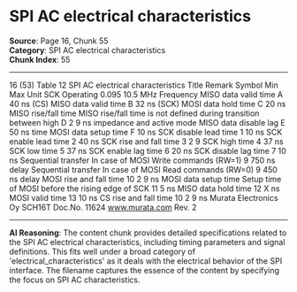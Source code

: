 # SPI AC electrical characteristics

**Source**: Page 16, Chunk 55  
**Category**: SPI AC electrical characteristics  
**Chunk Index**: 55

---

16 (53)
Table 12 SPI AC electrical characteristics
Title Remark Symbol Min Max Unit
SCK Operating 0.095 10.5 MHz
Frequency
MISO data valid time A 40 ns
(CS)
MISO data valid time B 32 ns
(SCK)
MOSI data hold time C 20 ns
MISO rise/fall time MISO rise/fall time is not defined during transition between high D 2 9 ns
impedance and active mode
MISO data disable lag E 50 ns
time
MOSI data setup time F 10 ns
SCK disable lead time 1 10 ns
SCK enable lead time 2 40 ns
SCK rise and fall time 3 2 9
SCK high time 4 37 ns
SCK low time 5 37 ns
SCK enable lag time 6 20 ns
SCK disable lag time 7 10 ns
Sequential transfer In case of MOSI Write commands (RW=1) 9 750 ns
delay
Sequential transfer In case of MOSI Read commands (RW=0) 9 450 ns
delay
MOSI rise and fall time 10 2 9 ns
MOSI data setup time Setup time of MOSI before the rising edge of SCK 11 5 ns
MISO data hold time 12 X ns
MOSI valid time 13 10 ns
CS rise and fall time 10 2 9 ns
Murata Electronics Oy SCH16T Doc.No. 11624
www.murata.com Rev. 2

---

**AI Reasoning**: The content chunk provides detailed specifications related to the SPI AC electrical characteristics, including timing parameters and signal definitions. This fits well under a broad category of 'electrical_characteristics' as it deals with the electrical behavior of the SPI interface. The filename captures the essence of the content by specifying the focus on SPI AC characteristics.
